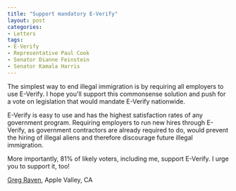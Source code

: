 ```yaml
---
title: "Support mandatory E-Verify"
layout: post
categories:
- Letters
tags:
- E-Verify
- Representative Paul Cook
- Senator Dianne Feinstein
- Senator Kamala Harris
---
```


The simplest way to end illegal immigration is by requiring all employers to use E-Verify. I hope you'll support this commonsense solution and push for a vote on legislation that would mandate E-Verify nationwide.

E-Verify is easy to use and has the highest satisfaction rates of any government program. Requiring employers to run new hires through E-Verify, as government contractors are already required to do, would prevent the hiring of illegal aliens and therefore discourage future illegal immigration.

More importantly, 81% of likely voters, including me, support E-Verify. I urge you to support it, too!

[Greg Raven](https://www.gregraven.org/), Apple Valley, CA